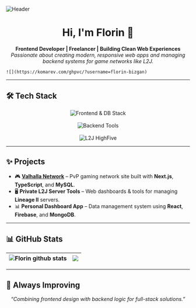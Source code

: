![Header](https://user-images.githubusercontent.com/10077676/196818944-ffa9a261-a70f-4d84-9315-4e2863bfa7d8.png)

<h1 align="center">Hi, I'm Florin 👋</h1>
<p align="center">
  <b>Frontend Developer | Freelancer | Building Clean Web Experiences</b><br/>
  <i>Passionate about creating modern, responsive web apps and managing backend systems for game networks like L2J.</i>
</p>


    ![](https://komarev.com/ghpvc/?username=florin-bizgan)



---

## 🛠 Tech Stack
<p align="center">
  <img src="https://skillicons.dev/icons?i=html,css,sass,js,ts,react,nextjs,remix,firebase,mongodb,mysql,postgres,git,linux,figma" alt="Frontend & DB Stack" />
  <br/><br/>
  <img src="https://skillicons.dev/icons?i=nodejs,express,python" alt="Backend Tools" />
  <br/><br/>
  <img src="https://img.shields.io/badge/L2J-HighFive-8A2BE2?style=for-the-badge&logo=java&logoColor=white" alt="L2J HighFive" />
</p>

---

## ✨ Projects
- 🎮 **[Valhalla Network](https://valhallanetwork.com)** – PvP gaming network site built with **Next.js**, **TypeScript**, and **MySQL**.
- 🖥️ **Private L2J Server Tools** – Web dashboards & tools for managing **Lineage II** servers.
- 📊 **Personal Dashboard App** – Data management system using **React**, **Firebase**, and **MongoDB**.

---

## 📊 GitHub Stats
| <img align="center" src="https://github-readme-stats.vercel.app/api?username=florin-bizgan&show_icons=true&count_private=true&theme=buefy&hide_border=true" alt="Florin github stats" />  | <img align="center" src="https://github-readme-stats.vercel.app/api/top-langs/?username=florin-bizgan&layout=compact&theme=buefy&hide_border=true" /> |
| ------------- | ------------- |

---

## 🌱 Always Improving
<p align="center">
  <i>“Combining frontend design with backend logic for full-stack solutions.”</i>
</p>
